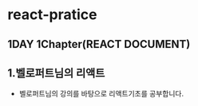 # react-pratice
<section>
 <h1>1DAY 1Chapter(REACT DOCUMENT)</h1>
</section>
<section>
  <h1>1.벨로퍼트님의 리액트</h1>
  <ul>
    <li>
      벨로퍼트님의 강의를 바탕으로 리액트기초를 공부합니다.
    </li>
  </ul>
</section>
